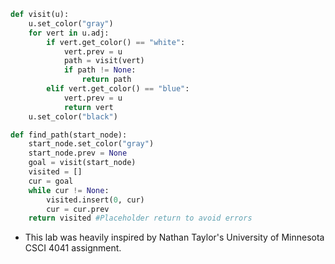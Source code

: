 ```python
def visit(u):
    u.set_color("gray")
    for vert in u.adj:
        if vert.get_color() == "white":
            vert.prev = u
            path = visit(vert)
            if path != None:
                return path
        elif vert.get_color() == "blue":
            vert.prev = u
            return vert
    u.set_color("black")

def find_path(start_node):
    start_node.set_color("gray")
    start_node.prev = None        
    goal = visit(start_node)
    visited = []
    cur = goal
    while cur != None:
        visited.insert(0, cur)
        cur = cur.prev
    return visited #Placeholder return to avoid errors
```

* This lab was heavily inspired by Nathan Taylor's University of Minnesota CSCI 4041 assignment.
